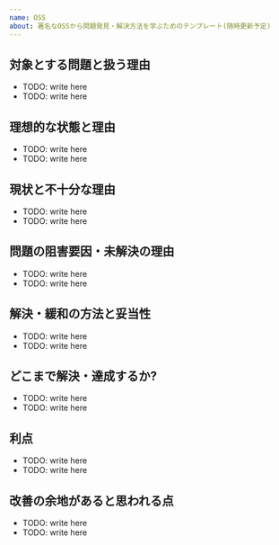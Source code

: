 ```yaml
---
name: OSS
about: 著名なOSSから問題発見・解決方法を学ぶためのテンプレート(随時更新予定)
---
```


## 対象とする問題と扱う理由

- TODO: write here
- TODO: write here

## 理想的な状態と理由

- TODO: write here
- TODO: write here

## 現状と不十分な理由

- TODO: write here
- TODO: write here

## 問題の阻害要因・未解決の理由

- TODO: write here
- TODO: write here

## 解決・緩和の方法と妥当性

- TODO: write here
- TODO: write here

## どこまで解決・達成するか?

- TODO: write here
- TODO: write here

## 利点

- TODO: write here
- TODO: write here

## 改善の余地があると思われる点

- TODO: write here
- TODO: write here
